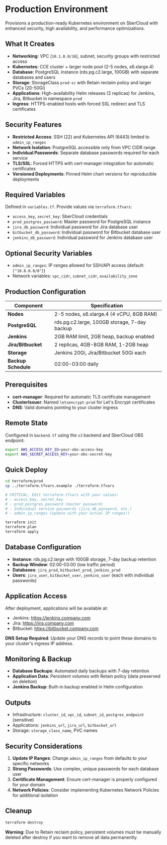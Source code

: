 # Production Environment

Provisions a production-ready Kubernetes environment on SberCloud with enhanced security, high availability, and performance optimizations.

## What It Creates

- **Networking**: VPC (`10.1.0.0/16`), subnet, security groups with restricted access
- **Kubernetes**: CCE cluster + larger node pool (2-5 nodes, s6.xlarge.4)
- **Database**: PostgreSQL instance (rds.pg.c2.large, 100GB) with separate databases and users
- **Storage**: StorageClass `prod-sc` with Retain reclaim policy and larger PVCs (20-50Gi)
- **Applications**: High-availability Helm releases (2 replicas) for Jenkins, Jira, Bitbucket in namespace `prod`
- **Ingress**: HTTPS-enabled hosts with forced SSL redirect and TLS certificates

## Security Features

- **Restricted Access**: SSH (22) and Kubernetes API (6443) limited to `admin_ip_ranges`
- **Network Isolation**: PostgreSQL accessible only from VPC CIDR range
- **Individual Passwords**: Separate database passwords required for each service
- **TLS/SSL**: Forced HTTPS with cert-manager integration for automatic certificates
- **Versioned Deployments**: Pinned Helm chart versions for reproducible deployments

## Required Variables

Defined in `variables.tf`. Provide values via `terraform.tfvars`:

- `access_key`, `secret_key`: SberCloud credentials
- `prod_postgres_password`: Master password for PostgreSQL instance
- `jira_db_password`: Individual password for Jira database user
- `bitbucket_db_password`: Individual password for Bitbucket database user  
- `jenkins_db_password`: Individual password for Jenkins database user

## Optional Security Variables

- `admin_ip_ranges`: IP ranges allowed for SSH/API access (default: `["10.0.0.0/8"]`)
- Network variables: `vpc_cidr`, `subnet_cidr`, `availability_zone`

## Production Configuration

| Component | Specification |
|-----------|---------------|
| **Nodes** | 2-5 nodes, s6.xlarge.4 (4 vCPU, 8GB RAM) |
| **PostgreSQL** | rds.pg.c2.large, 100GB storage, 7-day backup |
| **Jenkins** | 2GB RAM limit, 2GB heap, backup enabled |
| **Jira/Bitbucket** | 2 replicas, 4GB-8GB RAM, 1-2GB heap |
| **Storage** | Jenkins 20Gi, Jira/Bitbucket 50Gi each |
| **Backup Schedule** | 02:00-03:00 daily |

## Prerequisites

- **cert-manager**: Required for automatic TLS certificate management
- **ClusterIssuer**: Named `letsencrypt-prod` for Let's Encrypt certificates
- **DNS**: Valid domains pointing to your cluster ingress

## Remote State

Configured in `backend.tf` using the `s3` backend and SberCloud OBS endpoint:

```bash
export AWS_ACCESS_KEY_ID=your-obs-access-key
export AWS_SECRET_ACCESS_KEY=your-obs-secret-key
```

## Quick Deploy

```bash
cd terraform/prod
cp ../terraform.tfvars.example ./terraform.tfvars

# CRITICAL: Edit terraform.tfvars with your values:
# - access_key, secret_key
# - prod_postgres_password (master password)
# - Individual service passwords (jira_db_password, etc.)
# - admin_ip_ranges (update with your actual IP ranges!)

terraform init
terraform plan
terraform apply
```

## Database Configuration

- **Instance**: rds.pg.c2.large with 100GB storage, 7-day backup retention
- **Backup Window**: 02:00-03:00 (low traffic period)
- **Databases**: `jira_prod`, `bitbucket_prod`, `jenkins_prod`
- **Users**: `jira_user`, `bitbucket_user`, `jenkins_user` (each with individual passwords)

## Application Access

After deployment, applications will be available at:
- Jenkins: https://jenkins.company.com
- Jira: https://jira.company.com
- Bitbucket: https://bitbucket.company.com

**DNS Setup Required**: Update your DNS records to point these domains to your cluster's ingress IP address.

## Monitoring & Backup

- **Database Backups**: Automated daily backups with 7-day retention
- **Application Data**: Persistent volumes with Retain policy (data preserved on deletion)
- **Jenkins Backup**: Built-in backup enabled in Helm configuration

## Outputs

- Infrastructure: `cluster_id`, `vpc_id`, `subnet_id`, `postgres_endpoint` (sensitive)
- Applications: `jenkins_url`, `jira_url`, `bitbucket_url`
- Storage: `storage_class_name`, PVC names

## Security Considerations

1. **Update IP Ranges**: Change `admin_ip_ranges` from defaults to your specific networks
2. **Strong Passwords**: Use complex, unique passwords for each database user
3. **Certificate Management**: Ensure cert-manager is properly configured for your domain
4. **Network Policies**: Consider implementing Kubernetes Network Policies for additional isolation

## Cleanup

```bash
terraform destroy
```

**Warning**: Due to Retain reclaim policy, persistent volumes must be manually deleted after destroy if you want to remove all data permanently.